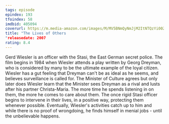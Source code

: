 ```yaml
---
tags: episode
epindex: 193
tfoindex: 58
imdbid: 405094
coverurl: https://m.media-amazon.com/images/M/MV5BNmQyNmJjM2ItNTQzYi00ZjMxLWFjMDYtZjUyN2YwZDk5YWQ2XkEyXkFqcGdeQXVyMjUzOTY1NTc@._V1_SX202_CR0,0,202,300_.jpg
title: "The Lives of Others
"releasedate: 2007
rating: 8.4
---
```


Gerd Wiesler is an officer with the Stasi, the East German secret police. The film begins in 1984 when Wiesler attends a play written by Georg Dreyman, who is considered by many to be the ultimate example of the loyal citizen. Wiesler has a gut feeling that Dreyman can't be as ideal as he seems, and believes surveillance is called for. The Minister of Culture agrees but only later does Wiesler learn that the Minister sees Dreyman as a rival and lusts after his partner Christa-Maria. The more time he spends listening in on them, the more he comes to care about them. The once rigid Stasi officer begins to intervene in their lives, in a positive way, protecting them whenever possible. Eventually, Wiesler's activities catch up to him and while there is no proof of wrongdoing, he finds himself in menial jobs - until the unbelievable happens.